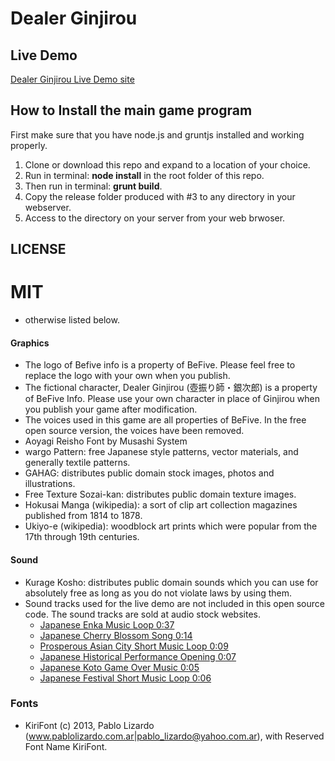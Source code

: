 # Dealer Ginjirou

## Live Demo

[Dealer Ginjirou Live Demo site](http://play.befive.info/dealer-ginjirou/)

## How to Install the main game program

First make sure that you have node.js and gruntjs installed and working properly.

1. Clone or download this repo and expand to a location of your choice.
2. Run in terminal: **node install** in the root folder of this repo.
3. Then run in terminal: **grunt build**.
4. Copy the release folder produced with #3 to any directory in your webserver.
5. Access to the directory on your server from your web brwoser.

## LICENSE

# MIT
* otherwise listed below.

#### Graphics
- The logo of Befive info is a property of BeFive. Please feel free to replace the logo with your own when you publish.
- The fictional character, Dealer Ginjirou (壺振り師・銀次郎) is a property of BeFive Info. Please use your own character in place of Ginjirou when you publish your game after modification.
- The voices used in this game are all properties of BeFive. In the free open source version, the voices have been removed.
- Aoyagi Reisho Font by Musashi System
- wargo Pattern: free Japanese style patterns, vector materials, and generally textile patterns.
- GAHAG: distributes public domain stock images, photos and illustrations.
- Free Texture Sozai-kan: distributes public domain texture images.
- Hokusai Manga (wikipedia): a sort of clip art collection magazines published from 1814 to 1878.
- Ukiyo-e (wikipedia): woodblock art prints which were popular from the 17th through 19th centuries.

#### Sound
- Kurage Kosho: distributes public domain sounds which you can use for absolutely free as long as you do not violate laws by using them.
- Sound tracks used for the live demo are not included in this open source code. The sound tracks are sold at audio stock websites.
   - [Japanese Enka Music Loop 0:37](https://123rf.com/audio_78635422_an-abstract-music-loop-imitating-japanese-enka-music.html)
   - [Japanese Cherry Blossom Song 0:14](https://www.pond5.com/stock-music/82165331/sakura.html)
   - [Prosperous Asian City Short Music Loop 0:09](https://123rf.com/audio_78635427_music-describing-a-busy-japanese-city-with-koto-and-taiko-drums.html)
   - [Japanese Historical Performance Opening 0:07](https://123rf.com/audio_78635425_percussions-for-letting-audiences-know-that-there-is-a-performance-beginning-now.html)
   - [Japanese Koto Game Over Music 0:05](https://123rf.com/audio_78635424_game-over-music-in-the-ancient-japanese-style-with-japanese-koto-please-be-advised-that-the-bpm-is-n.html)
   - [Japanese Festival Short Music Loop 0:06](https://www.pond5.com/stock-music/82165339/japanese-festival-loop-music.html)

### Fonts
- KiriFont (c) 2013, Pablo Lizardo (<www.pablolizardo.com.ar|pablo_lizardo@yahoo.com.ar>),
with Reserved Font Name KiriFont.
